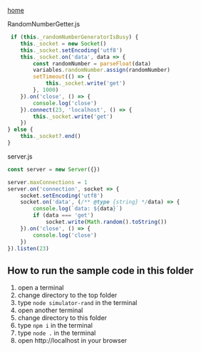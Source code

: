 [home](../README.md)

RandomNumberGetter.js
```js
 if (this._randomNumberGeneratorIsBusy) {
    this._socket = new Socket()
    this._socket.setEncoding('utf8')
    this._socket.on('data', data => {
        const randomNumber = parseFloat(data)
        variables.randomNumber.assign(randomNumber)
        setTimeout(() => {
            this._socket.write('get')
        }, 1000)
    }).on('close', () => {
        console.log('close')
    }).connect(23, 'localhost', () => {
        this._socket.write('get')
    })
} else {
    this._socket?.end()
}
```

server.js

```js
const server = new Server({})

server.maxConnections = 1
server.on('connection', socket => {
    socket.setEncoding('utf8')
    socket.on('data', (/** @type {string} */data) => {
        console.log(`data: ${data}`)
        if (data === 'get')
            socket.write(Math.random().toString())
    }).on('close', () => {
        console.log('close')
    })
}).listen(23)
```

## How to run the sample code in this folder
1. open a terminal
1. change directory to the top folder
1. type `node simulator-rand` in the terminal
1. open another terminal
1. change directory to this folder
1. type `npm i` in the terminal
1. type `node .` in the terminal
1. open http://localhost in your browser